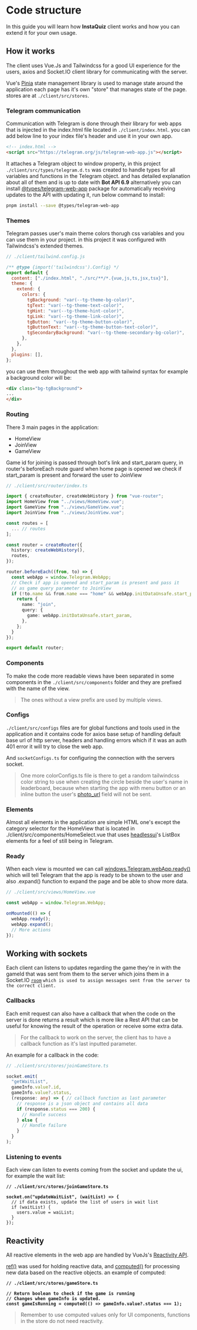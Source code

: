 # Code structure

In this guide you will learn how **InstaQuiz** client works and how you can extend it for your own usage.

## How it works

The client uses Vue.Js and Tailwindcss for a good UI experience for the users, axios and Socket.IO client library for communicating with the server.

Vue's [Pinia](https://pinia.vuejs.org/introduction.html) state management library is used to manage state around the application each page has it's own "store" that manages state of the page. stores are at `./client/src/stores`.

### Telegram communication

Communication with Telegram is done through their library for web apps that is injected in the index.html file located in `./client/index.html`. you can add below line to your index file's header and use it in your own app.

```html
<!-- index.html -->
<script src="https://telegram.org/js/telegram-web-app.js"></script>
```

It attaches a Telegram object to window property, in this project `./client/src/types/telegram.d.ts` was created to handle types for all variables and functions in the Telegram object. and has detailed explanation about all of them and is up to date with **Bot API 6.9** alternatively you can install [@types/telegram-web-app](https://www.npmjs.com/package/@types/telegram-web-app) package for automatically receiving updates to the API with updating it, run below command to install:

```bash
pnpm install --save @types/telegram-web-app
```

### Themes

Telegram passes user's main theme colors thorugh css variables and you can use them in your project. in this project it was configured with Tailwindcss's extended themes.

```javascript
// ./client/tailwind.config.js

/** @type {import('tailwindcss').Config} */
export default {
  content: ["./index.html", "./src/**/*.{vue,js,ts,jsx,tsx}"],
  theme: {
    extend: {
      colors: {
        tgBackground: "var(--tg-theme-bg-color)",
        tgText: "var(--tg-theme-text-color)",
        tgHint: "var(--tg-theme-hint-color)",
        tgLink: "var(--tg-theme-link-color)",
        tgButton: "var(--tg-theme-button-color)",
        tgButtonText: "var(--tg-theme-button-text-color)",
        tgSecondaryBackground: "var(--tg-theme-secondary-bg-color)",
      },
    },
  },
  plugins: [],
};

```

you can use them throughout the web app with tailwind syntax for example a background color will be:

```html
<div class="bg-tgBackground">
...
</div>
```

### Routing

There 3 main pages in the application:

* HomeView
* JoinView
* GameView

Game id for joining is passed through bot's link and start\_param query, in router's beforeEach route guard when home page is opened we check if start\_param is present and forward the user to JoinView

```typescript
// ./client/src/router/index.ts

import { createRouter, createWebHistory } from "vue-router";
import HomeView from "../views/HomeView.vue";
import GameView from "../views/GameView.vue";
import JoinView from "../views/JoinView.vue";

const routes = [
  ... // routes
];

const router = createRouter({
  history: createWebHistory(),
  routes,
});

router.beforeEach((from, to) => {
  const webApp = window.Telegram.WebApp;
  // Check if app is opened and start_param is present and pass it
  // as game query parameter to JoinView
  if (!to.name && from.name === "home" && webApp.initDataUnsafe.start_param) {
    return {
      name: "join",
      query: {
        game: webApp.initDataUnsafe.start_param,
      },
    };
  }
});

export default router;

```

### Components

To make the code more readable views have been separated in some components in the `./client/src/components` folder and they are prefixed with the name of the view.

> The ones without a view prefix are used by multiple views.

### Configs

`./client/src/configs` files are for global functions and tools used in the application and it contains code for axios base setup of handling default base url of http server, headers and handling errors which if it was an auth 401 error it will try to close the web app.

And `socketConfigs.ts` for configuring the connection with the servers socket.

> One more colorConfigs.ts file is there to get a random tailwindcss color string to use when creating the circle beside the user's name in leaderboard, because when starting the app with menu button or an inline button the user's [photo\_url](https://core.telegram.org/bots/webapps#webappuser) field will not be sent.

### Elements

Almost all elements in the application are simple HTML one's except the category selector for the HomeView that is located in ./client/src/components/HomeSelect.vue that uses [headlessui](https://headlessui.com/)'s ListBox elements for a feel of still being in Telegram.



### Ready

When each view is mounted we can call [windows.Telegram.webApp.ready()](https://core.telegram.org/bots/webapps#initializing-mini-apps) which will tell Telegram that the app is ready to be shown to the user and also .expand() function to expand the page and be able to show more data.

```typescript
// ./client/src/views/HomeView.vue

const webApp = window.Telegram.WebApp;

onMounted(() => {
  webApp.ready();
  webApp.expand();
  // More actions
});
```

## Working with sockets

Each client can listens to updates regarding the game they're in with the gameId that was sent from them to the server which joins them in a Socket.IO [`room`](https://socket.io/docs/v4/rooms/) `which is used to assign messages sent from the server to the correct client.`

### Callbacks

Each emit request can also have a callback that when the code on the server is done returns a result which is more like a Rest API that can be useful for knowing the result of the operation or receive some extra data.

> For the callback to work on the server, the client has to have a callback function as it's last inputted parameter.

An example for a callback in the code:

```typescript
// ./client/src/stores/joinGameStore.ts

socket.emit(
  "getWaitList",
  gameInfo.value?.id,
  gameInfo.value?.status,
  (response: any) => { // callback function as last parameter
    // response is a json object and contains all data
    if (response.status === 200) {
      // Handle success
    } else {
      // Handle failure
    }
  }
);
```

### Listening to events

Each view can listen to events coming from the socket and update the ui, for example the wait list:

<pre class="language-typescript"><code class="lang-typescript"><strong>// ./client/src/stores/joinGameStore.ts
</strong><strong>
</strong><strong>socket.on("updateWaitList", (waitList) => {
</strong>  // if data exists, update the list of users in wait list
  if (waitList) {
    users.value = waiList;
  }
});
</code></pre>



## Reactivity

All reactive elements in the web app are handled by VueJs's [Reactivity API](https://vuejs.org/api/reactivity-core.html).

[ref()](https://vuejs.org/api/reactivity-core.html#ref) was used for holding reactive data, and [computed()](https://vuejs.org/api/reactivity-core.html#computed) for processing new data based on the reactive objects. an example of computed:

<pre class="language-typescript"><code class="lang-typescript"><strong>// ./client/src/stores/gameStore.ts
</strong><strong>
</strong><strong>// Return boolean to check if the game is running
</strong><strong>// Changes when gameInfo is updated.
</strong><strong>const gameIsRunning = computed(() => gameInfo.value?.status === 1);
</strong></code></pre>

> Remember to use computed values only for UI components, functions in the store do not need reactivity.

